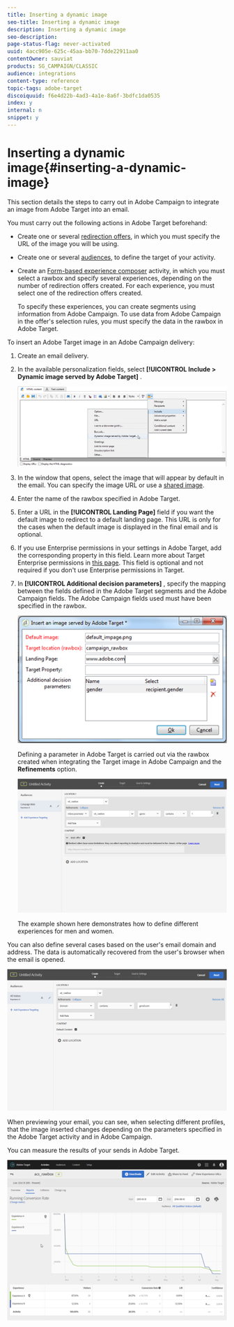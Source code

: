 ```yaml
---
title: Inserting a dynamic image
seo-title: Inserting a dynamic image
description: Inserting a dynamic image
seo-description: 
page-status-flag: never-activated
uuid: 4acc905e-625c-45aa-bb70-7dde22911aa0
contentOwner: sauviat
products: SG_CAMPAIGN/CLASSIC
audience: integrations
content-type: reference
topic-tags: adobe-target
discoiquuid: f6e4d22b-4ad3-4a1e-8a6f-3bdfc1da0535
index: y
internal: n
snippet: y
---
```


# Inserting a dynamic image{#inserting-a-dynamic-image}

This section details the steps to carry out in Adobe Campaign to integrate an image from Adobe Target into an email.

You must carry out the following actions in Adobe Target beforehand:

* Create one or several [redirection offers](https://marketing.adobe.com/resources/help/en_US/tnt/help/t_Creating_a_Redirect_Offer.html), in which you must specify the URL of the image you will be using.
* Create one or several [audiences](https://marketing.adobe.com/resources/help/en_US/target/target/t_create-audience.html), to define the target of your activity.
* Create an [Form-based experience composer](https://marketing.adobe.com/resources/help/en_US/tnt/help/t_Creating_an_A_B_Test.html) activity, in which you must select a rawbox and specify several experiences, depending on the number of redirection offers created. For each experience, you must select one of the redirection offers created.

  To specify these experiences, you can create segments using information from Adobe Campaign. To use data from Adobe Campaign in the offer's selection rules, you must specify the data in the rawbox in Adobe Target.

To insert an Adobe Target image in an Adobe Campaign delivery:

1. Create an email delivery.
1. In the available personalization fields, select **[!UICONTROL Include > Dynamic image served by Adobe Target]** .

   ![](assets/tar_insert_dynamic_image.png)

1. In the window that opens, select the image that will appear by default in the email. You can specify the image URL or use a [shared image](https://helpx.adobe.com/campaign/classic/integrations/using/sharing-assets-with-adobe-experience-cloud.html).
1. Enter the name of the rawbox specified in Adobe Target.
1. Enter a URL in the **[!UICONTROL Landing Page]** field if you want the default image to redirect to a default landing page. This URL is only for the cases when the default image is displayed in the final email and is optional.
1. If you use Enterprise permissions in your settings in Adobe Target, add the corresponding property in this field. Learn more about Target Enterprise permissions in [this page](https://marketing.adobe.com/resources/help/en_US/target/target/properties-overview.html). This field is optional and not required if you don't use Enterprise permissions in Target.
1. In **[!UICONTROL Additional decision parameters]** , specify the mapping between the fields defined in the Adobe Target segments and the Adobe Campaign fields. The Adobe Campaign fields used must have been specified in the rawbox.

   ![](assets/tar_additional_decisionning_parameters.png)

   Defining a parameter in Adobe Target is carried out via the rawbox created when integrating the Target image in Adobe Campaign and the **Refinements** option.

   ![](assets/tar_additional_decisionning_parameters_1.png)

   The example shown here demonstrates how to define different experiences for men and women.

You can also define several cases based on the user's email domain and address. The data is automatically recovered from the user's browser when the email is opened.

![](assets/tar_additional_decisionning_parameters_2.png)

When previewing your email, you can see, when selecting different profiles, that the image inserted changes depending on the parameters specified in the Adobe Target activity and in Adobe Campaign.

You can measure the results of your sends in Adobe Target.

![](assets/tar_measure_results.png)

